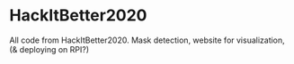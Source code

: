 # HackItBetter2020
All code from HackItBetter2020. Mask detection, website for visualization, (&amp; deploying on RPI?)
